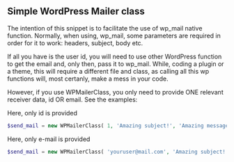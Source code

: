 ## Simple WordPress Mailer class

The intention of this snippet is to facilitate the use of wp_mail native function.
Normally, when using, wp_mail, some parameters are required in order for it to work: headers, subject, body etc.

If all you have is the user id, you will need to use other WordPress function to get the email and, only then, pass it to wp_mail. While, coding a plugin or a theme, this will require a different file and class, as calling all this wp functions will, most certanly, make a mess in your code.

However, if you use WPMailerClass, you only need to provide ONE relevant receiver data, id OR email. See the examples:

Here, only id is provided

```php
$send_mail = new WPMailerClass( 1, 'Amazing subject!', 'Amazing message!' );
```

Here, only e-mail is provided

```php
$send_mail = new WPMailerClass( 'youruser@mail.com', 'Amazing subject!', 'Amazing message!' );
```
